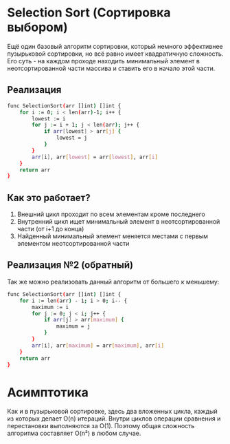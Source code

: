 
# Selection Sort (Сортировка выбором)

Ещё один базовый алгоритм сортировки, который немного эффективнее пузырьковой сортировки, но всё равно имеет квадратичную сложность. Его суть - на каждом проходе находить минимальный элемент в неотсортированной части массива и ставить его в начало этой части.


## Реализация

```bash
func SelectionSort(arr []int) []int {
    for i := 0; i < len(arr)-1; i++ {
        lowest := i
        for j := i + 1; j < len(arr); j++ {
            if arr[lowest] > arr[j] {
                lowest = j
            }
        }
        arr[i], arr[lowest] = arr[lowest], arr[i]
    }
    return arr
}
```
## Как это работает?
1. Внешний цикл проходит по всем элементам кроме последнего
2. Внутренний цикл ищет минимальный элемент в неотсортированной части (от i+1 до конца)
3. Найденный минимальный элемент меняется местами с первым элементом неотсортированной части

## Реализация №2 (обратный)
Так же можно реализовать данный алгоритм от большего к меньшему:

```bash
func SelectionSort(arr []int) []int {
    for i := len(arr) - 1; i > 0; i-- {
		maximum := i
		for j := 0; j < i; j++ {
			if arr[j] > arr[maximum] {
				maximum = j
			}
		}
		arr[i], arr[maximum] = arr[maximum], arr[i]
	}
	return arr
}
```


# Асимптотика

Как и в пузырьковой сортировке, здесь два вложенных цикла, каждый из которых делает O(n) итераций. Внутри циклов операции сравнения и перестановки выполняются за O(1). Поэтому общая сложность алгоритма составляет O(n²) в любом случае.